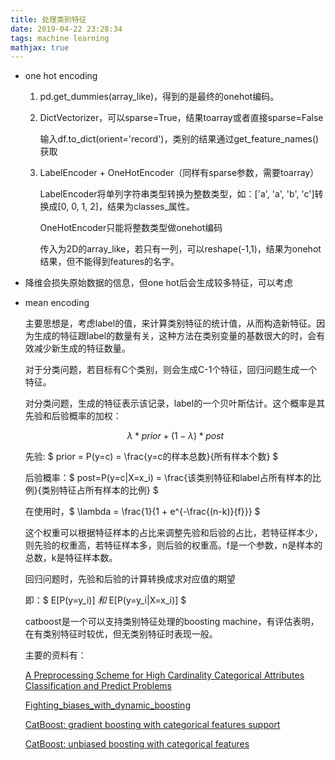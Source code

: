 ```yaml
---
title: 处理类别特征
date: 2019-04-22 23:28:34
tags: machine learning
mathjax: true
---
```


- one hot encoding

  1. pd.get_dummies(array_like)，得到的是最终的onehot编码。

  2. DictVectorizer，可以sparse=True，结果toarray或者直接sparse=False

     输入df.to_dict(orient='record')，类别的结果通过get_feature_names()获取

  3. LabelEncoder + OneHotEncoder（同样有sparse参数，需要toarray）

     LabelEncoder将单列字符串类型转换为整数类型，如：['a', 'a', 'b', 'c']转换成[0, 0, 1, 2]，结果为classes_属性。

     OneHotEncoder只能将整数类型做onehot编码

     传入为2D的array_like，若只有一列，可以reshape(-1,1)，结果为onehot结果，但不能得到features的名字。

- 降维会损失原始数据的信息，但one hot后会生成较多特征，可以考虑

- mean encoding

  主要思想是，考虑label的值，来计算类别特征的统计值，从而构造新特征。因为生成的特征跟label的数量有关，这种方法在类别变量的基数很大的时，会有效减少新生成的特征数量。

  对于分类问题，若目标有C个类别，则会生成C-1个特征，回归问题生成一个特征。

  对分类问题，生成的特征表示该记录，label的一个贝叶斯估计。这个概率是其先验和后验概率的加权：

  $$ \lambda * prior + (1 - \lambda) * post $$

  先验: $ prior = P(y=c) = \frac{y=c的样本总数}{所有样本个数} ​$

  后验概率：$ post=P(y=c|X=x_i) = \frac{该类别特征和label占所有样本的比例}{类别特征占所有样本的比例} $

  在使用时，$ \lambda = \frac{1}{1 + e^{-\frac{(n-k)}{f}}} $

  这个权重可以根据特征样本的占比来调整先验和后验的占比，若特征样本少，则先验的权重高，若特征样本多，则后验的权重高。f是一个参数，n是样本的总数，k是特征样本数。

  回归问题时，先验和后验的计算转换成求对应值的期望

  即：$ E[P(y=y_i)] ​$和$ E[P(y=y_i|X=x_i)] ​$

  

  catboost是一个可以支持类别特征处理的boosting machine，有评估表明，在有类别特征时较优，但无类别特征时表现一般。

  主要的资料有：

  [A Preprocessing Scheme for High Cardinality Categorical Attributes Classification and Predict Problems](http://helios.mm.di.uoa.gr/~rouvas/ssi/sigkdd/sigkdd.vol3.1/barreca.pdf)

  [Fighting_biases_with_dynamic_boosting](https://www.researchgate.net/profile/Liudmila_Ostroumova_Prokhorenkova/publication/318030603_Fighting_biases_with_dynamic_boosting/links/59b6742d0f7e9bd4a7fbef17/Fighting-biases-with-dynamic-boosting.pdf)

  [CatBoost: gradient boosting with categorical features support](<https://arxiv.org/abs/1810.11363>)

  [CatBoost: unbiased boosting with categorical features](https://arxiv.org/pdf/1706.09516.pdf)

  

  

  

     

     